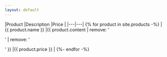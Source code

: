 ```yaml
---
layout: default
---
```

|Product  |Description  |Price  |
|---|---|
{% for product in site.products -%}
|{{ product.name }}  |{{ product.content | remove: '<p>' | remove: '</p>' }}  |{{ product.price }}  |
{%- endfor -%}